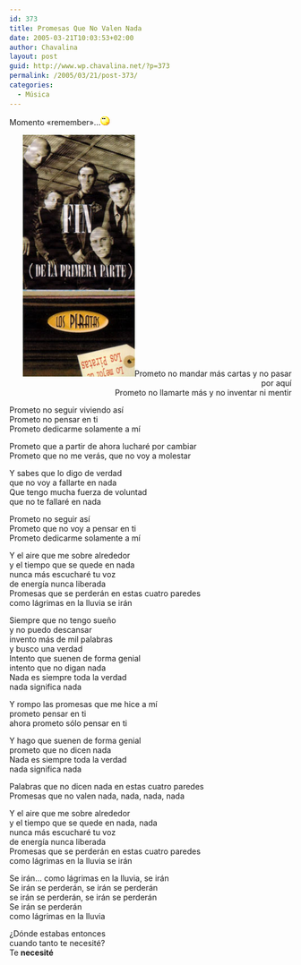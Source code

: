 ```yaml
---
id: 373
title: Promesas Que No Valen Nada
date: 2005-03-21T10:03:53+02:00
author: Chavalina
layout: post
guid: http://www.wp.chavalina.net/?p=373
permalink: /2005/03/21/post-373/
categories:
  - Música
---
```

Momento «remember»…![emo](/imagenes/emoticonos/pensativo.gif) 

<p align="right">
  <img class="imgizqda" src="/imagenes/fotos/piratas-primera-parte.jpg" alt="Piratas - Fin de la primera parte" />Prometo no mandar más cartas y no pasar por aquí<br /> Prometo no llamarte más y no inventar ni mentir
</p>

Prometo no seguir viviendo así  
Prometo no pensar en ti  
Prometo dedicarme solamente a mí

Prometo que a partir de ahora lucharé por cambiar  
Prometo que no me verás, que no voy a molestar

Y sabes que lo digo de verdad  
que no voy a fallarte en nada  
Que tengo mucha fuerza de voluntad  
que no te fallaré en nada

Prometo no seguir así  
Prometo que no voy a pensar en ti  
Prometo dedicarme solamente a mí

Y el aire que me sobre alrededor  
y el tiempo que se quede en nada  
nunca más escucharé tu voz  
de energía nunca liberada  
Promesas que se perderán en estas cuatro paredes  
como lágrimas en la lluvia se irán

Siempre que no tengo sue&ntilde;o  
y no puedo descansar  
invento más de mil palabras  
y busco una verdad  
Intento que suenen de forma genial  
intento que no digan nada  
Nada es siempre toda la verdad  
nada significa nada

Y rompo las promesas que me hice a mí  
prometo pensar en ti  
ahora prometo sólo pensar en ti

Y hago que suenen de forma genial  
prometo que no dicen nada  
Nada es siempre toda la verdad  
nada significa nada

Palabras que no dicen nada en estas cuatro paredes  
Promesas que no valen nada, nada, nada, nada

Y el aire que me sobre alrededor  
y el tiempo que se quede en nada, nada  
nunca más escucharé tu voz  
de energía nunca liberada  
Promesas que se perderán en estas cuatro paredes  
como lágrimas en la lluvia se irán

Se irán… como lágrimas en la lluvia, se irán  
Se irán se perderán, se irán se perderán  
se irán se perderán, se irán se perderán  
Se irán se perderán  
como lágrimas en la lluvia

&iquest;Dónde estabas entonces  
cuando tanto te necesité?  
Te **necesité**